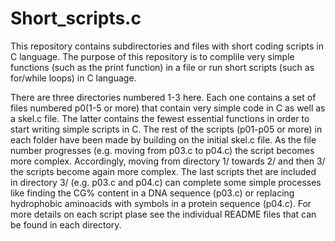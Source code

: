 # Short_scripts.c
This repository contains subdirectories and files with short coding scripts in C language. The purpose of this repository is to complile very simple functions (such as the print function) in a file or run short scripts (such as for/while loops) in C language.


There are three directories numbered 1-3 here. Each one contains a set of files numbered p0(1-5 or more) that contain very simple code in C as well as a skel.c file. The latter contains the fewest essential functions in order to start writing simple scripts in C. The rest of the scripts (p01-p05 or more) in each folder have been made by building on the initial skel.c file. As the file number progresses (e.g. moving from p03.c to p04.c) the script becomes more complex. Accordingly, moving from directory 1/ towards 2/ and then 3/ the scripts become again more complex. The last scripts thet are included in directory 3/ (e.g. p03.c and p04.c) can complete some simple processes like finding the CG% content in a DNA sequence (p03.c) or replacing hydrophobic aminoacids with symbols in a protein sequence (p04.c). For more details on each script plase see the individual README files that can be found in each directory. 
